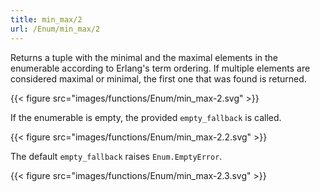 ```yaml
---
title: min_max/2
url: /Enum/min_max/2
---
```


Returns a tuple with the minimal and the maximal elements in the enumerable according to Erlang's term ordering.
If multiple elements are considered maximal or minimal, the first one that was found is returned.

{{< figure src="images/functions/Enum/min_max-2.svg" >}}

If the enumerable is empty, the provided `empty_fallback` is called.

{{< figure src="images/functions/Enum/min_max-2.2.svg" >}}

The default `empty_fallback` raises `Enum.EmptyError`.

{{< figure src="images/functions/Enum/min_max-2.3.svg" >}}
